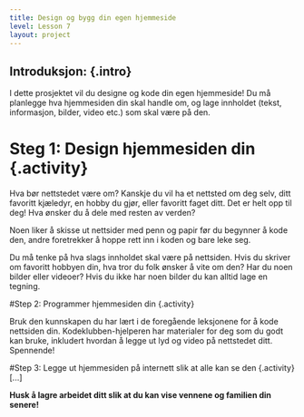 ```yaml
---
title: Design og bygg din egen hjemmeside
level: Lesson 7
layout: project
---
```


## __Introduksjon:__ {.intro}
I dette prosjektet vil du designe og kode din egen hjemmeside! Du må planlegge hva hjemmesiden din skal handle om, og lage innholdet (tekst, informasjon, bilder, video etc.) som skal være på den.

# Steg 1: Design hjemmesiden din {.activity} 
Hva bør nettstedet være om? Kanskje du vil ha et nettsted om deg selv, ditt favoritt kjæledyr, en hobby du gjør, eller favoritt faget ditt. Det er helt opp til deg! Hva ønsker du å dele med resten av verden? 

Noen liker å skisse ut nettsider med penn og papir før du begynner å kode den, andre foretrekker å hoppe rett inn i koden og bare leke seg. 

Du må tenke på hva slags innholdet skal være på nettsiden. Hvis du skriver om favoritt hobbyen din, hva tror du folk ønsker å vite om den? Har du noen bilder eller videoer? Hvis du ikke har noen bilder du kan alltid lage en tegning.

#Step 2: Programmer hjemmesiden din {.activity}

Bruk den kunnskapen du har lært i de foregående leksjonene for å kode nettsiden din. Kodeklubben-hjelperen har materialer for deg som du godt kan bruke, inkludert hvordan å legge ut lyd og video på nettstedet ditt. Spennende!

#Step 3: Legge ut hjemmesiden på internett slik at alle kan se den {.activity} 
[...] 

__Husk å lagre arbeidet ditt slik at du kan vise vennene og familien din senere!__